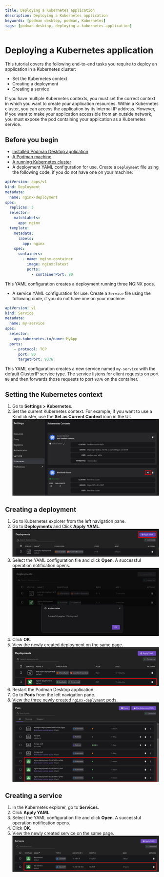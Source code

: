 ```yaml
---
title: Deploying a Kubernetes application
description: Deploying a Kubernetes application
keywords: [podman desktop, podman, Kubernetes]
tags: [podman-desktop, deploying-a-kubernetes-application]
---
```


# Deploying a Kubernetes application

This tutorial covers the following end-to-end tasks you require to deploy an application in a Kubernetes cluster:

- Set the Kubernetes context
- Creating a deployment
- Creating a service

If you have multiple Kubernetes contexts, you must set the correct context in which you want to create your application resources. Within a Kubernetes cluster, you can access the application by its internal IP address. However, if you want to make your application accessible from an outside network, you must expose the pod containing your application as a Kubernetes service.

## Before you begin

- [Installed Podman Desktop application](/docs/installation)
- [A Podman machine](/docs/podman/creating-a-podman-machine)
- [A running Kubernetes cluster](/tutorial/running-a-kubernetes-cluster)
- A deployment YAML configuration for use. Create a `Deployment` file using the following code, if you do not have one on your machine:

```yaml
apiVersion: apps/v1
kind: Deployment
metadata:
  name: nginx-deployment
spec:
  replicas: 3
  selector:
    matchLabels:
      app: nginx
  template:
    metadata:
      labels:
        app: nginx
    spec:
      containers:
        - name: nginx-container
          image: nginx:latest
          ports:
            - containerPort: 80
```

This YAML configuration creates a deployment running three NGINX pods.

- A service YAML configuration for use. Create a `Service` file using the following code, if you do not have one on your machine:

```yaml
apiVersion: v1
kind: Service
metadata:
  name: my-service
spec:
  selector:
    app.kubernetes.io/name: MyApp
  ports:
    - protocol: TCP
      port: 80
      targetPort: 9376
```

This YAML configuration creates a new service named `my-service` with the default ClusterIP service type. The service listens for client requests on port `80` and then forwards those requests to port `9376` on the container.

## Setting the Kubernetes context

1. Go to **Settings > Kubernetes**.
2. Set the current Kubernetes context. For example, if you want to use a Kind cluster, use the **Set as Current Context** icon in the UI:
   ![setting context](img/setting-context.png)

## Creating a deployment

1. Go to Kubernetes explorer from the left navigation pane.
2. Go to **Deployments** and Click **Apply YAML**.
   ![apply deployment yaml](img/apply-deployment-yaml.png)
3. Select the YAML configuration file and click **Open**. A successful operation notification opens.
   ![notification](img/applied-yaml.png)
4. Click **OK**.
5. View the newly created deployment on the same page.
   ![new deployment](img/new-deployment.png)
6. Restart the Podman Desktop application.
7. Go to **Pods** from the left navigation pane.
8. View the three newly created `nginx-deplyment` pods.
   ![new running pods](img/running-pods.png)

## Creating a service

1. In the Kubernetes explorer, go to **Services**.
2. Click **Apply YAML**.
3. Select the YAML configuration file and click **Open**. A successful operation notification opens.
4. Click **OK**.
5. View the newly created service on the same page.
   ![new service object](img/new-service-object.png)
